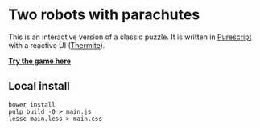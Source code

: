 # Two robots with parachutes

This is an interactive version of a classic puzzle. It is written in
[Purescript](https://github.com/purescript/purescript) with a reactive UI
([Thermite](https://github.com/paf31/purescript-thermite)).

[**Try the game here**](http://david-peter.de/parachuting-robots/)

## Local install

```
bower install
pulp build -O > main.js
lessc main.less > main.css
```
